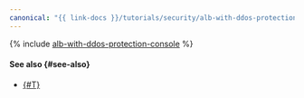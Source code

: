 ```yaml
---
canonical: "{{ link-docs }}/tutorials/security/alb-with-ddos-protection/console"
---
```


{% include [alb-with-ddos-protection-console](../../../_tutorials/security/alb-with-ddos-protection-console.md) %}

#### See also {#see-also}

* [{#T}](terraform.md)